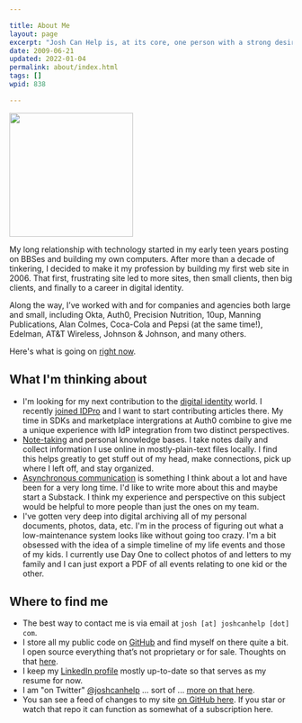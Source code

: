 ```yaml
---

title: About Me
layout: page
excerpt: "Josh Can Help is, at its core, one person with a strong desire to help people understand the web and what it can do for them, regardless of their goal."
date: 2009-06-21
updated: 2022-01-04
permalink: about/index.html
tags: []
wpid: 838

---
```


<img src="/_images/2022/me.jpg" class="alignright" width="220" height="220">

My long relationship with technology started in my early teen years posting on BBSes and building my own computers. After more than a decade of tinkering, I decided to make it my profession by building my first web site in 2006. That first, frustrating site led to more sites, then small clients, then big clients, and finally to a career in digital identity. 

Along the way, I’ve worked with and for companies and agencies both large and small, including Okta, Auth0, Precision Nutrition, 10up, Manning Publications, Alan Colmes, Coca-Cola and Pepsi (at the same time!), Edelman, AT&T Wireless, Johnson & Johnson, and many others.

Here's what is going on [right now](/now/).

## What I'm thinking about

- I'm looking for my next contribution to the [digital identity](/tags/digital-identity) world. I recently [joined IDPro](https://membership.idpro.org/Sys/PublicProfile/72400235) and I want to start contributing articles there. My time in SDKs and marketplace intergrations at Auth0 combine to give me a unique experience with IdP integration from two distinct perspectives.
- [Note-taking](/notes/) and personal knowledge bases. I take notes daily and collect information I use online in mostly-plain-text files locally. I find this helps greatly to get stuff out of my head, make connections, pick up where I left off, and stay organized.
- [Asynchronous communication](/asynchronous-communication/) is something I think about a lot and have been for a very long time. I'd like to write more about this and maybe start a Substack. I think my experience and perspective on this subject would be helpful to more people than just the ones on my team.
- I've gotten very deep into digital archiving all of my personal documents, photos, data, etc. I'm in the process of figuring out what a low-maintenance system looks like without going too crazy. I'm a bit obsessed with the idea of a simple timeline of my life events and those of my kids. I currently use Day One to collect photos of and letters to my family and I can just export a PDF of all events relating to one kid or the other.

## Where to find me

- The best way to contact me is via email at `josh [at] joshcanhelp [dot] com`.
- I store all my public code on [GitHub](https://github.com/joshcanhelp) and find myself on there quite a bit. I open source everything that’s not proprietary or for sale. Thoughts on that [here](/open-source-sale/).
- I keep my [LinkedIn profile](https://www.linkedin.com/in/joshcanhelp) mostly up-to-date so that serves as my resume for now.
- I am "on Twitter" [@joshcanhelp](https://twitter.com/joshcanhelp) ... sort of ... [more on that here](/tag/twitter/).
- You san see a feed of changes to my site [on GitHub here](https://github.com/joshcanhelp/josh-to-11/commits/master). If you star or watch that repo it can function as somewhat of a subscription here.